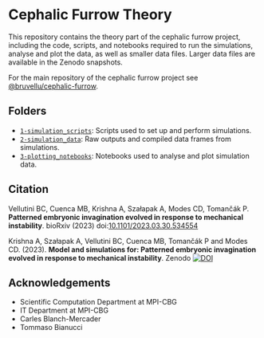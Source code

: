 # Cephalic Furrow Theory 

This repository contains the theory part of the cephalic furrow project, including the code, scripts, and notebooks required to run the simulations, analyse and plot the data, as well as smaller data files. Larger data files are available in the Zenodo snapshots.

For the main repository of the cephalic furrow project see [@bruvellu/cephalic-furrow](https://github.com/bruvellu/cephalic-furrow).

## Folders

- [`1-simulation_scripts`](1-simulation_scripts): Scripts used to set up and perform simulations.
- [`2-simulation_data`](2-simulation_data): Raw outputs and compiled data frames from simulations.
- [`3-plotting_notebooks`](3-plotting_notebooks): Notebooks used to analyse and plot simulation data.

## Citation

Vellutini BC, Cuenca MB, Krishna A, Szałapak A, Modes CD, Tomančák P. **Patterned embryonic invagination evolved in response to mechanical instability**. bioRxiv (2023) doi:[10.1101/2023.03.30.534554](https://doi.org/10.1101/2023.03.30.534554)

Krishna A, Szałapak A, Vellutini BC, Cuenca MB, Tomančák P and Modes CD. (2023). **Model and simulations for: Patterned embryonic invagination evolved in response to mechanical instability**. Zenodo [![DOI](https://zenodo.org/badge/DOI/10.5281/zenodo.7784906.svg)](https://doi.org/10.5281/zenodo.7784906)

## Acknowledgements

- Scientific Computation Department at MPI-CBG
- IT Department at MPI-CBG
- Carles Blanch-Mercader
- Tommaso Bianucci

